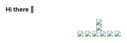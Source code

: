 ### Hi there 👋

<!--
**dae-hunseo/dae-hunSeo** is a ✨ _special_ ✨ repository because its `README.md` (this file) appears on your GitHub profile.

Here are some ideas to get you started:

- 🔭 I’m currently working on ...
- 🌱 I’m currently learning ...
- 👯 I’m looking to collaborate on ...
- 🤔 I’m looking for help with ...
- 💬 Ask me about ...
- 📫 How to reach me: ...
- 😄 Pronouns: ...
- ⚡ Fun fact: ...
-->

<div align="center">
	<img src="https://capsule-render.vercel.app/api?type=cylinder&color=auto&text=Front_end%20Developer&fontAlignY=45&fontSize=40&height=150&animation=blinking&desc=Dae-hunSeo&descAlignY=70">
</div>
<div align="center">
	<img src="https://img.shields.io/badge/-%EC%84%9C%EB%8C%80%ED%9B%88-blue"/>
		
</div>

<div align="center">
	<img src="https://img.shields.io/badge/java-%23ED8B00.svg?style=for-the-badge&logo=java&logoColor=white"/>
	<img src="https://img.shields.io/badge/c-%2300599C.svg?style=for-the-badge&logo=c&logoColor=white"/>
	<img src="https://img.shields.io/badge/c++-%2300599C.svg?style=for-the-badge&logo=c%2B%2B&logoColor=white"/>
	<img src="https://img.shields.io/badge/html5-%23E34F26.svg?style=for-the-badge&logo=html5&logoColor=white"/>
	<img src="https://img.shields.io/badge/css3-%231572B6.svg?style=for-the-badge&logo=css3&logoColor=white"/>
	<img src="https://img.shields.io/badge/python-3670A0?style=for-the-badge&logo=python&logoColor=ffdd54"/>
	
	
</div>
